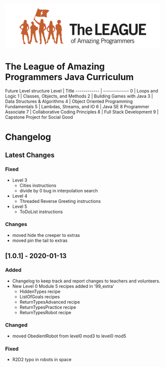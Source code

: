 <a href="https://central.jointheleague.org">
    <img src="header.png?raw=true" />
  </a>

# The League of Amazing Programmers Java Curriculum


Future Level structure
Level | Title
------------ | -------------
0 | Loops and Logic
1 | Classes, Objects, and Methods
2 | Building Games with Java
3 | Data Structures & Algorithms
4 | Object Oriented Programming Fundamentals
5 | Lambdas, Streams, and IO
6 | Java SE 8 Programmer Associate
7 | Collaborative Coding Principles
8 | Full Stack Development
9 | Capstone Project for Social Good


# Changelog

## Latest Changes

### Fixed
- Level 3
  - Cities instructions
  - divide by 0 bug in interpolation search
- Level 4
  - Threaded Reverse Greeting instructions
- Level 5
  - ToDoList instructions
  
### Changes
- moved hide the creeper to extras
- moved pin the tail to extras

## [1.0.1] - 2020-01-13
### Added 
- Changelog to keep track and report changes to teachers and volunteers.
- New Level 0 Module 5 recipes added in '99_extra'
  - HiddenTypes recipe
  - ListOfGoals recipes
  - ReturnTypesAdvanced recipe 
  - ReturnTypesPractice recipe
  - ReturnTypesRobot recipe

### Changed
- moved ObedientRobot from level0 mod3 to level0 mod5

### Fixed
- R2D2 typo in robots in space

